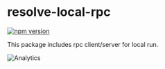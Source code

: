 # **resolve-local-rpc**
[![npm version](https://badge.fury.io/js/resolve-local-rpc.svg)](https://badge.fury.io/js/resolve-local-rpc)

This package includes rpc client/server for local run.

![Analytics](https://ga-beacon.appspot.com/UA-118635726-1/packages-resolve-local-rpc-readme?pixel)
